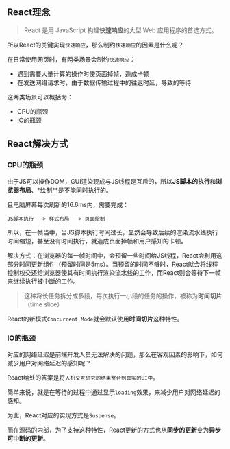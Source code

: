 ## React理念

> React 是用 JavaScript 构建**快速响应**的大型 Web 应用程序的首选方式。

所以React的关键实现`快速响应`，那么制约`快速响应`的因素是什么呢？  

在日常使用网页时，有两类场景会制约`快速响应`：
+ 遇到需要大量计算的操作时使页面掉帧，造成卡顿
+ 在发送网络请求时，由于数据传输过程中的往返时延，导致的等待  

这两类场景可以概括为：
+ CPU的瓶颈
+ IO的瓶颈

## React解决方式

### CPU的瓶颈
由于JS可以操作DOM，GUI渲染现成与JS线程是互斥的，所以**JS脚本的执行**和**浏览器布局**、*绘制**是不能同时执行的。  

且电脑屏幕每次刷新的16.6ms内，需要完成：
```
JS脚本执行 --> 样式布局 --> 页面绘制
```
所以，在一帧当中，当JS脚本执行时间过长，显然会导致后续的渲染流水线执行时间缩短，甚至没有时间执行，就造成页面掉帧和用户感知的卡顿。  

解决方式：在浏览器的每一帧时间中，会预留一些时间给JS线程，React会利用这部分时间更新组件（预留时间是5ms）。当预留的时间不够时，React就会将线程控制权交还给浏览器使其有时间执行渲染流水线的工作，而React则会等待下一帧来继续执行被中断的工作。
> 这种将长任务拆分成多段，每次执行一小段的任务的操作，被称为**时间切片**（time slice）

React的新模式`Concurrent Mode`就会默认使用**时间切片**这种特性。

### IO的瓶颈
对应的网络延迟是前端开发人员无法解决的问题，那么在客观因素的影响下，如何减少用户对网络延迟的感知呢？  

React给处的答案是将`人机交互研究的结果整合到真实的UI中`。  

简单来说，就是在等待的过程中通过显示`loading`效果，来减少用户对网络延迟的感知。  

为此，React对应的实现方式是`Suspense`。  

而在源码的内部，为了支持这种特性，React更新的方式也从**同步的更新**变为**异步可中断的更新**。



